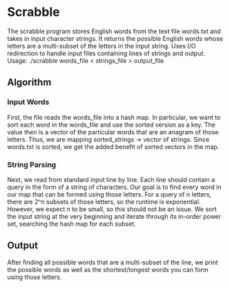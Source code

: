 # Scrabble

The scrabble program stores English words from the text file words.txt and takes in input character strings. It returns the possible English words whose letters are a multi-subset of the letters in the input string. Uses I/O redirection to handle input files containing lines of strings and output.
Usage: ./scrabble words_file < strings_file > output_file

## Algorithm

### Input Words

First, the file reads the words_file into a hash map. In particular, we want to sort each word in the words_file and use the sorted version as a key. The value then is a vector of the particular words that are an anagram of those letters. Thus, we are mapping sorted_strings -> vector of strings. Since words.txt is sorted, we get the added benefit of sorted vectors in the map.

### String Parsing

Next, we read from standard input line by line. Each line should contain a query in the form of a string of characters. Our goal is to find every word in our map that can be formed using those letters. For a query of n letters, there are 2^n subsets of those letters, so the runtime is exponential. However, we expect n to be small, so this should not be an issue. We sort the input string at the very beginning and iterate through its in-order power set, searching the hash map for each subset.

## Output

After finding all possible words that are a multi-subset of the line, we print the possible words as well as the shortest/longest words you can form using those letters.